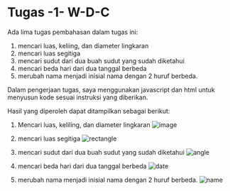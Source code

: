 # Tugas -1- W-D-C

Ada lima tugas pembahasan dalam tugas ini:
1. mencari luas, keliing, dan diameter lingkaran
2. mencari luas segitiga
3. mencari sudut dari dua buah sudut yang sudah diketahui
4. mencari beda hari dari dua tanggal berbeda
5. merubah nama menjadi inisial nama dengan 2 huruf berbeda.

Dalam pengerjaan tugas, saya menggunakan javascript dan html untuk menyusun kode sesuai instruksi yang diberikan. 

Hasil yang diperoleh dapat ditampilkan sebagai berikut:
1. Mencari luas, keliling, dan diameter lingkaran
   ![image](https://github.com/user-attachments/assets/4801e2af-91a7-4ce2-9764-b43c6760c2bd)



2. mencari luas segitiga
   ![rectangle](https://github.com/user-attachments/assets/550a3ff5-942b-4bce-ad98-b465d60e3de2)





3. mencari sudut dari dua buah sudut yang sudah diketahui
   ![angle](https://github.com/user-attachments/assets/18ea58a6-39c9-46ee-8611-f4c024f66755)






4. mencari beda hari dari dua tanggal berbeda
   ![date](https://github.com/user-attachments/assets/d30af1aa-dcc6-4ac2-a32c-350e5d54f4fb)






5. merubah nama menjadi inisial nama dengan 2 huruf berbeda.
   ![name](https://github.com/user-attachments/assets/1fd55ec5-a11f-43f3-8ed2-94c747ef5e0d)
